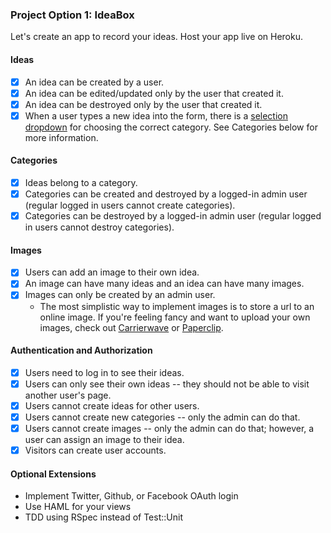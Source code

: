 ### Project Option 1: IdeaBox

Let's create an app to record your ideas. Host your app live on Heroku.

#### Ideas

* [x] An idea can be created by a user.
* [x] An idea can be edited/updated only by the user that created it.
* [x] An idea can be destroyed only by the user that created it.
* [x] When a user types a new idea into the form, there is a [selection dropdown](http://guides.rubyonrails.org/form_helpers.html#option-tags-from-a-collection-of-arbitrary-objects) for choosing the correct category. See Categories below for more information.

#### Categories

* [x] Ideas belong to a category.
* [x] Categories can be created and destroyed by a logged-in admin user (regular logged in users cannot create categories).
* [x] Categories can be destroyed by a logged-in admin user (regular logged in users cannot destroy categories).

#### Images

* [x] Users can add an image to their own idea.
* [x] An image can have many ideas and an idea can have many images.
* [x] Images can only be created by an admin user.
  * The most simplistic way to implement images is to store a url to an online image. If you're feeling fancy and want to upload your own images, check out [Carrierwave](https://github.com/carrierwaveuploader/carrierwave) or [Paperclip](https://github.com/thoughtbot/paperclip).

#### Authentication and Authorization

* [x] Users need to log in to see their ideas.
* [x] Users can only see their own ideas -- they should not be able to visit another user's page.
* [x] Users cannot create ideas for other users.
* [x] Users cannot create new categories -- only the admin can do that.
* [x] Users cannot create images -- only the admin can do that; however, a user can assign an image to their idea.
* [x] Visitors can create user accounts.

#### Optional Extensions

* Implement Twitter, Github, or Facebook OAuth login
* Use HAML for your views
* TDD using RSpec instead of Test::Unit
